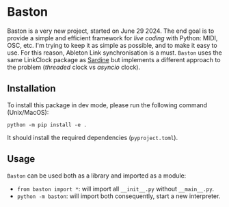 # Baston

Baston is a very new project, started on June 29 2024. The end goal is to provide a simple and efficient framework for _live coding_ with Python: MIDI, OSC, etc. I'm trying to keep it as simple as possible, and to make it easy to use. For this reason, Ableton Link synchronisation is a must. `Baston` uses the same LinkClock package as [Sardine](https://sardine.raphaelforment.fr) but implements a different approach to the problem (_threaded_ clock vs _asyncio_ clock).

## Installation

To install this package in dev mode, please run the following command (Unix/MacOS):

```shell
python -m pip install -e .
```

It should install the required dependencies (`pyproject.toml`).

## Usage

`Baston` can be used both as a library and imported as a module:
- `from baston import *`: will import all `__init__.py` without `__main__.py`.
- `python -m baston`: will import both consequently, start a new interpreter.
